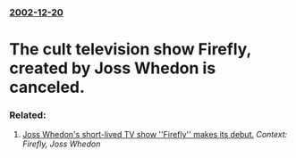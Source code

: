 ### [2002-12-20](/news/2002/12/20/index.md)

#  The cult television show Firefly, created by Joss Whedon is canceled.




### Related:

1. [ Joss Whedon's short-lived TV show ''Firefly'' makes its debut.](/news/2002/09/20/joss-whedon-s-short-lived-tv-show-firefly-makes-its-debut.md) _Context: Firefly, Joss Whedon_

